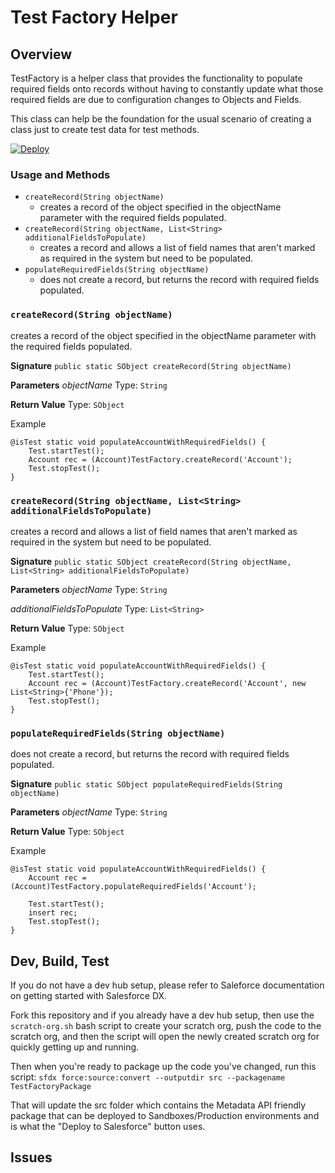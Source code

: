 # Test Factory Helper

## Overview

TestFactory is a helper class that provides the functionality to populate required fields onto records without having to constantly update what those required fields are due to configuration changes to Objects and Fields.

This class can help be the foundation for the usual scenario of creating a class just to create test data for test methods.

[![Deploy](https://raw.githubusercontent.com/afawcett/githubsfdeploy/master/deploy.png)](https://githubsfdeploy.herokuapp.com/?owner=nhelterbrand&repo=test-factory-helper)

### Usage and Methods

- `createRecord(String objectName)`
    - creates a record of the object specified in the objectName parameter with the required fields populated.
- `createRecord(String objectName, List<String> additionalFieldsToPopulate)`
    - creates a record and allows a list of field names that aren't marked as required in the system but need to be populated.
- `populateRequiredFields(String objectName)`
    - does not create a record, but returns the record with required fields populated.

### `createRecord(String objectName)`

creates a record of the object specified in the objectName parameter with the required fields populated.

**Signature**
`public static SObject createRecord(String objectName)`

**Parameters**
*objectName*
Type: `String`

**Return Value**
Type: `SObject`

Example

```(Apex)
@isTest static void populateAccountWithRequiredFields() {
    Test.startTest();
    Account rec = (Account)TestFactory.createRecord('Account');
    Test.stopTest();
}
```

### `createRecord(String objectName, List<String> additionalFieldsToPopulate)`

creates a record and allows a list of field names that aren't marked as required in the system but need to be populated.

**Signature**
`public static SObject createRecord(String objectName, List<String> additionalFieldsToPopulate)`

**Parameters**
*objectName*
Type: `String`

*additionalFieldsToPopulate*
Type: `List<String>`

**Return Value**
Type: `SObject`

Example

```(Apex)
@isTest static void populateAccountWithRequiredFields() {
    Test.startTest();
    Account rec = (Account)TestFactory.createRecord('Account', new List<String>{'Phone'});
    Test.stopTest();
}
```

### `populateRequiredFields(String objectName)`

does not create a record, but returns the record with required fields populated.

**Signature**
`public static SObject populateRequiredFields(String objectName)`

**Parameters**
*objectName*
Type: `String`

**Return Value**
Type: `SObject`

Example

```(Apex)
@isTest static void populateAccountWithRequiredFields() {
    Account rec = (Account)TestFactory.populateRequiredFields('Account');

    Test.startTest();
    insert rec;
    Test.stopTest();
}
```

## Dev, Build, Test

If you do not have a dev hub setup, please refer to Saleforce documentation on getting started with Salesforce DX.

Fork this repository and if you already have a dev hub setup, then use the `scratch-org.sh` bash script to create your scratch org, push the code to the scratch org, and then the script will open the newly created scratch org for quickly getting up and running.

Then when you're ready to package up the code you've changed, run this script:
`sfdx force:source:convert --outputdir src --packagename TestFactoryPackage`

That will update the src folder which contains the Metadata API friendly package that can be deployed to Sandboxes/Production environments and is what the "Deploy to Salesforce" button uses.

## Issues
